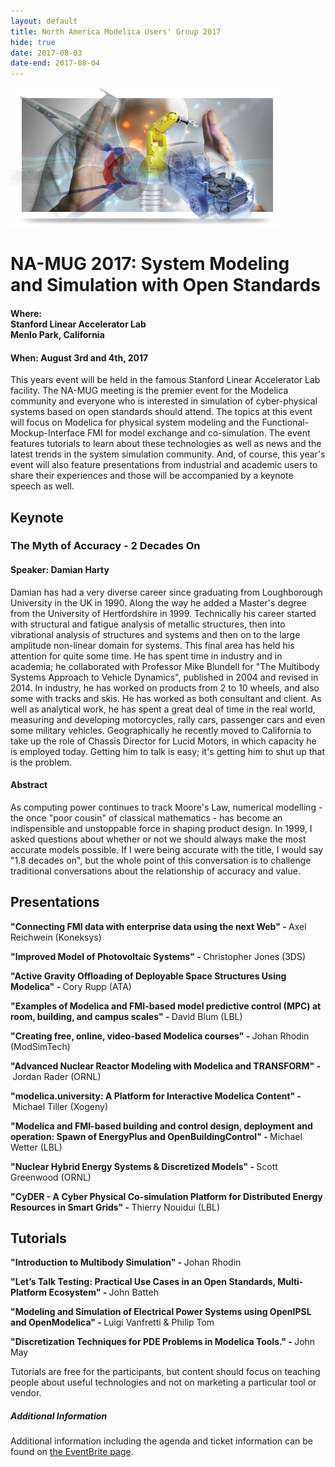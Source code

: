 ```yaml
---
layout: default
title: North America Modelica Users' Group 2017
hide: true
date: 2017-08-03
date-end: 2017-08-04
---
```


<div class="paddedLR pull-right">
  <img class="img-responsive graphic" src="/images/graphic.png"/>
</div>


<h1>NA-MUG 2017: System Modeling and Simulation with Open Standards</h1>

<h4><b>Where</b>:<br>
Stanford Linear Accelerator Lab<br>
Menlo Park, California<br>
</h4>
<h4><b>When</b>: August 3rd and 4th, 2017</h4>

<p>
  This years event will be held in the famous Stanford Linear
Accelerator Lab facility. The NA-MUG meeting is the premier event for
the Modelica community and everyone who is interested in simulation of
cyber-physical systems based on open standards should attend.  The
topics at this event will focus on Modelica for physical system
modeling and the Functional-Mockup-Interface FMI for model exchange
and co-simulation. The event features tutorials to learn about these
technologies as well as news and the latest trends in the system
simulation community.  And, of course, this year's event will also
feature presentations from industrial and academic users to share
their experiences and those will be accompanied by a keynote speech as
well.
</p>

<h2>Keynote</h2>
<h3>The Myth of Accuracy - 2 Decades On</h3>
<h4>Speaker: Damian Harty</h4>
<p>Damian has had a very diverse career since graduating from Loughborough University in the UK in 1990. Along the way he added a Master's degree from the University of Hertfordshire in 1999. Technically his career started with structural and fatigue analysis of metallic structures, then into vibrational analysis of structures and systems and then on to the large amplitude non-linear domain for systems. This final area has held his attention for quite some time. He has spent time in industry and in academia; he collaborated with Professor Mike Blundell for "The Multibody Systems Approach to Vehicle Dynamics", published in 2004 and revised in 2014. In industry, he has worked on products from 2 to 10 wheels, and also some with tracks and skis. He has worked as both consultant and client. As well as analytical work, he has spent a great deal of time in the real world, measuring and developing motorcycles, rally cars, passenger cars and even some military vehicles. Geographically he recently moved to California to take up the role of Chassis Director for Lucid Motors, in which capacity he is employed today. Getting him to talk is easy; it's getting him to shut up that is the problem.</p>
<h4>Abstract</h4>
<p>As computing power continues to track Moore's Law, numerical modelling - the once "poor cousin" of classical mathematics - has become an indispensible and unstoppable force in shaping product design. In 1999, I asked questions about whether or not we should always make the most accurate models possible. If I were being accurate with the title, I would say "1.8 decades on", but the whole point of this conversation is to challenge traditional conversations about the relationship of accuracy and value.</p>

<h2>Presentations</h2>

<p><b>"Connecting FMI data with enterprise data using the next Web" -&nbsp;</b>Axel Reichwein (Koneksys)</p>
<p><b>"Improved Model of Photovoltaic Systems" -&nbsp;</b>Christopher Jones (3DS)</p>
<p><b>"Active Gravity Offloading of Deployable Space Structures Using Modelica" -&nbsp;</b>Cory Rupp (ATA)</p>
<p><b>"Examples of Modelica and FMI-based model predictive control (MPC) at room, building, and campus scales" -&nbsp;</b>David Blum (LBL)</p>
<p><b>"Creating free, online, video-based Modelica courses" -&nbsp;</b>Johan Rhodin (ModSimTech)</p>
<p><b>"Advanced Nuclear Reactor Modeling with Modelica and TRANSFORM" -&nbsp;</b>Jordan Rader (ORNL)</p>
<p><b>"modelica.university: A Platform for Interactive Modelica Content" -&nbsp;</b>Michael Tiller (Xogeny)</p>
<div>
<p><b>"Modelica and FMI-based building and control design, deployment and operation: Spawn of EnergyPlus and OpenBuildingControl" -&nbsp;</b>Michael Wetter (LBL)</p>
<p><b>"Nuclear Hybrid Energy Systems &amp; Discretized Models" -&nbsp;</b>Scott Greenwood (ORNL)</p>
<p><b>"CyDER - A Cyber Physical Co-simulation Platform for Distributed Energy Resources in Smart Grids" -&nbsp;</b>Thierry Nouidui (LBL)</p>
</div>

<h2>Tutorials</h2>
<p><b>"Introduction to Multibody Simulation" -&nbsp;</b>Johan Rhodin</p>
<p><b>"Let&rsquo;s Talk Testing: Practical Use Cases in an Open Standards, Multi-Platform Ecosystem" -&nbsp;</b>John Batteh</p>
<p><b>"Modeling and Simulation of Electrical Power Systems using OpenIPSL and OpenModelica" -&nbsp;</b>Luigi Vanfretti &amp; Philip Tom</p>
<p><b>"Discretization Techniques for PDE Problems in Modelica Tools." -&nbsp;</b>John May</p>

<p>Tutorials are free for the participants, but content should focus on teaching people about useful technologies and not on marketing a particular tool or vendor.</p>

<h5>Additional Information</h5>

<p>
  Additional information including the agenda and ticket information can be found on <a href="https://www.eventbrite.com/e/na-mug-2017-system-modeling-and-simulation-with-open-standards-tickets-35516389477">the EventBrite page</a>.
</p>

